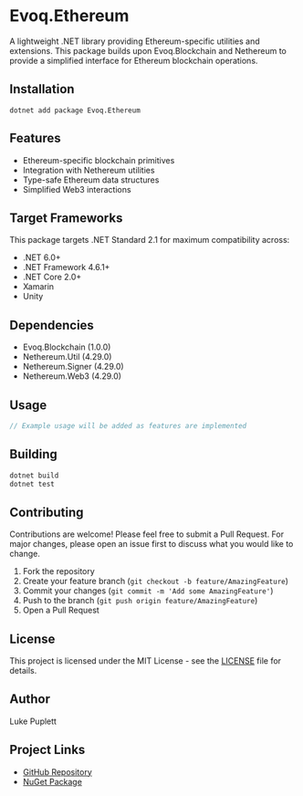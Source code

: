 # Evoq.Ethereum

A lightweight .NET library providing Ethereum-specific utilities and extensions. This package builds upon Evoq.Blockchain and Nethereum to provide a simplified interface for Ethereum blockchain operations.

## Installation

```
dotnet add package Evoq.Ethereum
```

## Features

- Ethereum-specific blockchain primitives
- Integration with Nethereum utilities
- Type-safe Ethereum data structures
- Simplified Web3 interactions

## Target Frameworks

This package targets .NET Standard 2.1 for maximum compatibility across:
- .NET 6.0+
- .NET Framework 4.6.1+
- .NET Core 2.0+
- Xamarin
- Unity

## Dependencies

- Evoq.Blockchain (1.0.0)
- Nethereum.Util (4.29.0)
- Nethereum.Signer (4.29.0)
- Nethereum.Web3 (4.29.0)

## Usage

```csharp
// Example usage will be added as features are implemented
```

## Building

```bash
dotnet build
dotnet test
```

## Contributing

Contributions are welcome! Please feel free to submit a Pull Request. For major changes, please open an issue first to discuss what you would like to change.

1. Fork the repository
2. Create your feature branch (`git checkout -b feature/AmazingFeature`)
3. Commit your changes (`git commit -m 'Add some AmazingFeature'`)
4. Push to the branch (`git push origin feature/AmazingFeature`)
5. Open a Pull Request

## License

This project is licensed under the MIT License - see the [LICENSE](LICENSE) file for details.

## Author

Luke Puplett

## Project Links

- [GitHub Repository](https://github.com/lukepuplett/evoq-ethereum)
- [NuGet Package](https://www.nuget.org/packages/Evoq.Ethereum)